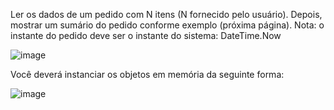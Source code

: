 Ler os dados de um pedido com N itens (N fornecido pelo usuário). Depois, mostrar um 
sumário do pedido conforme exemplo (próxima página). Nota: o instante do pedido deve ser 
o instante do sistema: DateTime.Now

![image](https://github.com/Wellingt0ndev/ExercicioFixacaoEnum/assets/108769429/1bb9cda3-2292-4b5f-9b0b-85cc37a84d8c)

Você deverá instanciar os objetos em memória da seguinte forma:

![image](https://github.com/Wellingt0ndev/ExercicioFixacaoEnum/assets/108769429/e7590a63-8ac2-4e76-bc0d-14b107d91119)

